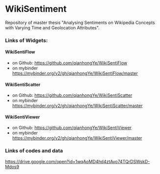 # WikiSentiment
Repository of master thesis "Analysing Sentiments on Wikipedia Concepts with Varying Time and Geolocation Attributes".

### Links of Widgets:

#### WikiSentiFlow
- on Github:
https://github.com/qianhongYe/WikiSentiFlow
- on mybinder
https://mybinder.org/v2/gh/qianhongYe/WikiSentiFlow/master

#### WikiSentiScatter
- on Github:
https://github.com/qianhongYe/WikiSentiScatter
- on mybinder
https://mybinder.org/v2/gh/qianhongYe/WikiSentiScatter/master

#### WikiSentiViewer
- on Github:
https://github.com/qianhongYe/WikiSentiViewer
- on mybinder
https://mybinder.org/v2/gh/qianhongYe/WikiSentiViewer/master

### Links of codes and data
https://drive.google.com/open?id=1wqAoMD4hd4ztAvo74TQrDSWskD-Mdos9
